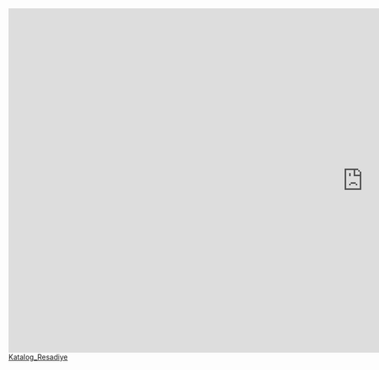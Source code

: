 <iframe width="1400px" height="679px" src="https://www.yumpu.com/tr/embed/view/xbGtCDwvnd5rYmFU" frameborder="0" allowfullscreen="true"  allowtransparency="true"></iframe><br><a href="https://www.yumpu.com/tr/document/view/66992052/katalog-resadiye" title="Katalog_Resadiye" target="_blank">Katalog_Resadiye</a>
